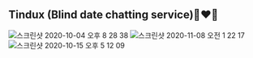 ## Tindux (Blind date chatting service)👩‍❤️‍👨
![스크린샷 2020-10-04 오후 8 28 38](https://user-images.githubusercontent.com/65662469/95019310-96881700-069f-11eb-8073-200def5ab5dc.png)
![스크린샷 2020-11-08 오전 1 22 17](https://user-images.githubusercontent.com/65662469/98446451-df306580-2160-11eb-8be4-bd434cf3409c.png)
![스크린샷 2020-10-15 오후 5 12 09](https://user-images.githubusercontent.com/65662469/96095475-968edf00-0f09-11eb-9d11-ebfa0f69b3c1.png)
